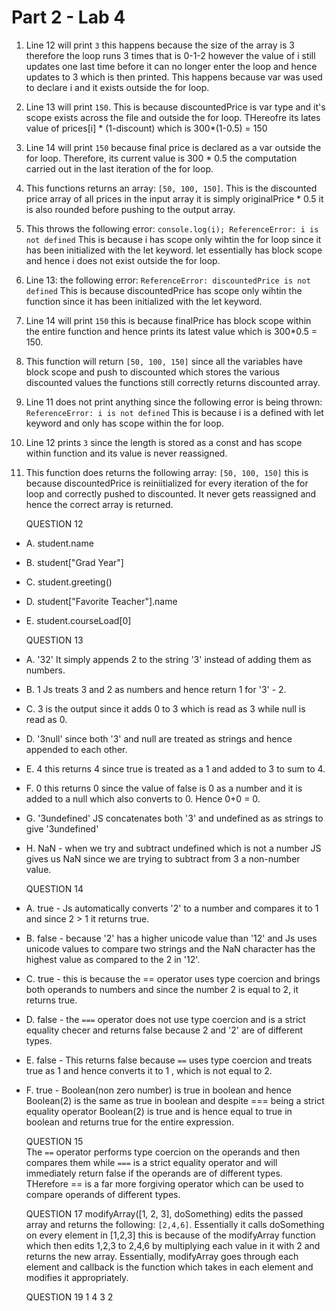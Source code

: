 # Part 2 - Lab 4 

1. Line 12 will print ``3`` this happens because the size of the array is 3 therefore the loop runs 3 times that is 0-1-2 however the value of i still updates one last time before it can no longer enter the loop and hence updates to 3 which is then printed. This happens because var was used to declare i and it exists outside the for loop.
2. Line 13 will print ``150``. This is because discountedPrice is var type and it's scope exists across the file and outside the for loop. THereofre its lates value of prices[i] * (1-discount) which is 300*(1-0.5) = 150 
3. Line 14 will print ``150`` because final price is declared as a var outside the for loop. Therefore, its current value is 300 * 0.5 the computation carried out in the last iteration of the for loop.
4. This functions returns an array: ``[50, 100, 150]``. This is the discounted price array of all prices in the input array it is simply originalPrice * 0.5 it is also rounded before pushing to the output array. 
5. This throws the following error: `` console.log(i); ReferenceError: i is not defined `` This is because i has scope only wihtin the for loop since it has been initialized with the let keyword. let essentially has block scope and hence i does not exist outside the for loop.
6. Line 13: the following error: `` ReferenceError: discountedPrice is not defined `` This is because discountedPrice has scope only wihtin the function since it has been initialized with the let keyword.
7. Line 14 will print ``150`` this is because finalPrice has block scope within the entire function and hence prints its latest value which is 300*0.5 = 150.
8. This function will return `` [50, 100, 150] `` since all the variables have block scope and push to discounted which stores the various discounted values the functions still correctly returns discounted array.
9. Line 11 does not print anything since the following error is being thrown: `` ReferenceError: i is not defined ``
This is because i is a defined with let keyword and only has scope within the for loop.

10. Line 12 prints `` 3 `` since the length is stored as a const and has scope within function and its value is never reassigned. 
                   
11.  This function does returns the following array: `` [50, 100, 150] `` this is because discountedPrice is reiniitialized for every iteration of the for loop and correctly pushed to discounted. It never gets reassigned and hence the correct array is returned. 

     QUESTION 12 
* A. student.name
* B. student["Grad Year"]
* C. student.greeting()
* D. student["Favorite Teacher"].name
* E. student.courseLoad[0]

     QUESTION 13 

* A. '32' It simply appends 2 to the string '3' instead of adding them as numbers.
* B. 1 Js treats 3 and 2 as numbers and hence return 1 for '3' - 2.
* C. 3 is the output since it adds 0 to 3 which is read as 3 while null is read as 0. 
* D. '3null' since both '3' and null are treated as strings and hence appended to each other. 
* E. 4 this returns 4 since true is treated as a 1 and added to 3 to sum to 4. 
* F. 0 this returns 0 since the value of false is 0 as a number and it is added to a null which also converts to 0. Hence 0+0 = 0. 
* G. '3undefined' JS concatenates both '3' and undefined as as strings to give '3undefined' 
* H. NaN - when we try and subtract undefined which is not a number JS gives us NaN since we are trying to subtract from 3 a non-number value. 

     QUESTION 14 
 
 *  A. true - Js automatically converts '2' to a number and compares it to 1 and since 2 > 1 it returns true.
 *   B. false - because '2' has a higher unicode value than '12' and Js  uses unicode values to compare two strings and the NaN character has the highest value as compared to the 2 in '12'. 
 *    C. true - this is because the == operator uses type coercion and brings both operands to numbers and since the number 2 is equal to 2, it returns true. 
 * D. false - the ` === ` operator does not use type coercion and is a strict equality checer and returns false because 2 and '2' are of different types. 
 * E. false - This returns false because ``==`` uses type coercion and treats true as 1 and hence converts it to 1 , which is not equal to 2. 
 * F. true - Boolean(non zero number) is true in boolean and hence Boolean(2) is the same as true in boolean and despite === being a strict equality operator Boolean(2) is true and is hence equal to true in boolean and returns true for the entire expression. 

     QUESTION 15  
    The `` == `` operator performs type coercion on the operands and then compares them while `` === `` is a strict equality operator and will immediately return false if the operands are of different types. THerefore == is a far more forgiving operator which can be used to compare operands of different types. 

     QUESTION 17
    modifyArray([1, 2, 3], doSomething) edits the passed array and returns the following: ``[2,4,6]``. Essentially it calls doSomething on every element in [1,2,3] this is because of the modifyArray function which then edits 1,2,3 to 2,4,6 by multiplying each value in it with 2 and returns the new array. Essentially, modifyArray goes through each element and callback is the function which takes in each element and modifies it appropriately.

    QUESTION 19
    1
    4
    3
    2
    